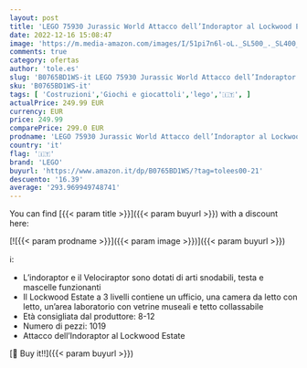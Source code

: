 ```yaml
---
layout: post
title: 'LEGO 75930 Jurassic World Attacco dell’Indoraptor al Lockwood Estate'
date: 2022-12-16 15:08:47
image: 'https://m.media-amazon.com/images/I/51pi7n6l-oL._SL500_._SL400_.jpg'
comments: true
category: ofertas
author: 'tole.es'
slug: 'B0765BD1WS-it LEGO 75930 Jurassic World Attacco dell’Indoraptor al...'
sku: 'B0765BD1WS-it'
tags: [ 'Costruzioni','Giochi e giocattoli','lego','🇮🇹', ]
actualPrice: 249.99 EUR
currency: EUR
price: 249.99
comparePrice: 299.0 EUR
prodname: 'LEGO 75930 Jurassic World Attacco dell’Indoraptor al Lockwood Estate'
country: 'it'
flag: '🇮🇹'
brand: 'LEGO'
buyurl: 'https://www.amazon.it/dp/B0765BD1WS/?tag=tolees00-21'
descuento: '16.39'
average: '293.969949748741'
---
```


You can find [{{< param title >}}]({{< param buyurl >}}) with a discount here:

[![{{< param prodname >}}]({{< param image >}})]({{< param buyurl >}})

ℹ️:

- L’indoraptor e il Velociraptor sono dotati di arti snodabili, testa e mascelle funzionanti
- Il Lockwood Estate a 3 livelli contiene un ufficio, una camera da letto con letto, un’area laboratorio con vetrine museali e tetto collassabile
- Età consigliata dal produttore: 8-12
- Numero di pezzi: 1019
- Attacco dell’Indoraptor al Lockwood Estate

[🛒 Buy it!!]({{< param buyurl >}})

